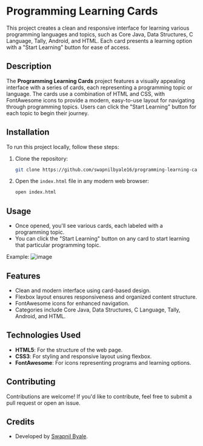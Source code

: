 
# Programming Learning Cards

This project creates a clean and responsive interface for learning various programming languages and topics, such as Core Java, Data Structures, C Language, Tally, Android, and HTML. Each card presents a learning option with a "Start Learning" button for ease of access.

## Description
The **Programming Learning Cards** project features a visually appealing interface with a series of cards, each representing a programming topic or language. The cards use a combination of HTML and CSS, with FontAwesome icons to provide a modern, easy-to-use layout for navigating through programming topics. Users can click the "Start Learning" button for each topic to begin their journey.

## Installation
To run this project locally, follow these steps:

1. Clone the repository:
   ```bash
   git clone https://github.com/swapnilbyale16/programming-learning-cards.git
   ```

2. Open the `index.html` file in any modern web browser:
   ```bash
   open index.html
   ```

## Usage
- Once opened, you'll see various cards, each labeled with a programming topic.
- You can click the "Start Learning" button on any card to start learning that particular programming topic.

Example:
![image](https://github.com/user-attachments/assets/fe115d1b-ede5-444e-b947-8c2747e07afc)


## Features
- Clean and modern interface using card-based design.
- Flexbox layout ensures responsiveness and organized content structure.
- FontAwesome icons for enhanced navigation.
- Categories include Core Java, Data Structures, C Language, Tally, Android, and HTML.

## Technologies Used
- **HTML5**: For the structure of the web page.
- **CSS3**: For styling and responsive layout using flexbox.
- **FontAwesome**: For icons representing programs and learning options.

## Contributing
Contributions are welcome! If you'd like to contribute, feel free to submit a pull request or open an issue.


## Credits
- Developed by [Swapnil Byale](https://github.com/swapnilbyale16).
